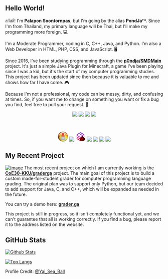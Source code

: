## Hello World!
สวัสดี! I'm **Palapon Soontornpas**, but I'm going by the alias **PondJaᵀᴴ**. Since I'm from Thailand, my primary language will be Thai, but I'll make my programming more foreign. 💻

I'm a Moderate Programmer, coding in C, C++, Java, and Python. I'm also a Web Developer in HTML, PHP, CSS, and JavaScript. 🖥

Since 2016, I've been studying programming through the [**p0ndja/SMDMain**](https://github.com/p0ndja/SMD_Main) project. It's just a simple Java Plugin for Minecraft, a game I've been playing since I was a kid, but it's the start of my computer programming studies. This project has been updated since then because it is valuable to me and shows how far I have come. 🎮

Because I'm not a professional, my code can be messy, dirty, and confusing at times. So, if you want me to change on something you want or fix a bug you find, feel free to pull your request. 🔎
<p align='center'>
        <a href="https://www.facebook.com/p0ndja"><img src="https://static.xx.fbcdn.net/rsrc.php/yD/r/d4ZIVX-5C-b.ico" width="32"></a>
        <a href="https://twitter.com/p0ndja"><img src="https://abs.twimg.com/favicons/twitter.ico" width="32"></a>
        <a href="https://instagr.am/p0ndja"><img src="https://www.instagram.com/static/images/ico/favicon.ico/36b3ee2d91ed.ico" width="32"></a>
        <a href="mailto:palapon2545@gmail.com"><img src="https://www.google.com/a/cpanel/kkumail.com/images/favicon.ico" width="32"></a>
</p><br>
<p align='center'>
        <a href="https://smd.pondja.com"><img src="https://raw.githubusercontent.com/p0ndja/WebDev/master/static/images/logo/smdlogo.png" width="32"></a>
        <a href="https://grader.pondja.com/"><img src="https://raw.githubusercontent.com/CoE30-KKU/graderga/master/static/elements/logo/logo.png" width="32"></a>
        <a href="https://lca.pondja.com/"><img src="https://raw.githubusercontent.com/CoE30-KKU/lca.grader.ga/master/static/elements/logo/logo.png" width="32"></a>
        <a href="https://pharm.md.kku.ac.th/"><img src="https://pharm.md.kku.ac.th/static/elements/logo/favicon-32x32.png" width="32"></a>
        <a href="https://pedmd.kku.ac.th/"><img src="https://pedmd.kku.ac.th/static/elements/logo/favicon-32x32.png" width="32"></a>
        <a href="https://srinagarind.kku.ac.th/"><img src="https://srinagarind.md.kku.ac.th/static/asset/logo/favicon-32x32.png" width="32"></a>
        <a href="https://www.pondja.com"><img src="https://pondja.com/p0ndja_square.png" width="32"></a>
</p>

## My Recent Project
<a href="https://grader.ga/" target="_blank">![Image](https://i.imgur.com/Vrj8O8s.jpg)</a>
The most recent project on which I am currently working is the [**CoE30-KKU/graderga**](https://github.com/CoE30-KKU/graderga) project. The main goal of this project is to build a custom made-for-student grader for computer programming language grading. The original plan was to support only Python, but our team decided to add support for Java, C, and C++, which will be expanded as needed in the future.

You can try a demo here: [**grader.ga**](https://grader.ga/)

This project is still in progress, so it isn't completely functional yet, and we can't guarantee that all is working correctly. If you find a bug, please report it to the address listed on the website.

## GitHub Stats
[![Github Stats](https://github-readme-stats.vercel.app/api?username=p0ndja&count_private=true&show_icons=true&theme=dark)](https://github.com/anuraghazra/github-readme-stats) 

[![Top Langs](https://github-readme-stats.vercel.app/api/top-langs/?username=p0ndja&theme=dark&layout=compact)](https://github.com/anuraghazra/github-readme-stats)

Profile Credit: [@Yai_Sea_Ball](https://www.twitter.com/Yai_Sea_Ball/status/1358370165537185792)
